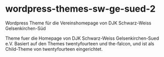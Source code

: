 # wordpress-themes-sw-ge-sued-2
Wordpress Theme für die Vereinshomepage von DJK Schwarz-Weiss Gelsenkirchen-Süd

Theme fuer die Homepage von DJK Schwarz-Weiss Gelsenkirchen-Sued e.V. 
Basiert auf den Themes twentyfourteen und the-falcon, und ist als Child-Theme von twentyfourteen eingerichtet. 

